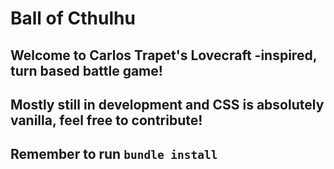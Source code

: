 # Ball of Cthulhu

## Welcome to Carlos Trapet's Lovecraft -inspired, turn based battle game!
## Mostly still in development and CSS is absolutely vanilla, feel free to contribute!
## Remember to run `bundle install`
